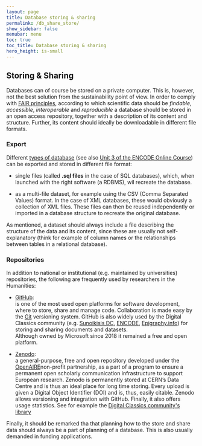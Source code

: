 ```yaml
---
layout: page
title: Database storing & sharing
permalink: /db_share_store/
show_sidebar: false
menubar: menu
toc: true
toc_title: Database storing & sharing
hero_height: is-small
---
```


## Storing & Sharing

Databases can of course be stored on a private computer. This is, however, not the best solution from the  sustainability point of view.
In order to comply with [FAIR principles](https://www.go-fair.org/fair-principles/), according to which scientific data should be
 *findable*, *accessible*, *interoperable* and *reproducible* a database should be stored in an open access repository, together with a
  description of its content and structure. Further, its content should ideally be downloadable in different file formats.

### Export
Different  [types of database](/db_creation/) 
(see also [Unit 3 of the ENCODE Online Course](https://teach-dariah-cur.acdh-dev.oeaw.ac.at/mod/lesson/view.php?id=2503)) 
can be exported and stored in different file format:

- single files (called **.sql files** in the case of SQL databases), which, when launched with the right software (a RDBMS), 
wil recreate the database.

- as a multi-file dataset, for example using the CSV (Comma Separated Values) format. In the case of XML databases, these would obviously a collection of XML files. 
These files can then be reused independently or imported in a database structure to recreate the original database.

As mentioned, a dataset should always include a file describing the structure of the data and its content, since these are usually not self-explanatory 
(think for example of column names or the relationships between tables in a relational database).

### Repositories
In addition to national or institutional (e.g. maintained by universities) repositories, the following are frequently used by researchers in the Humanities:

- [GitHub](https://github.com/):  
is one of the most used open platforms for software development, where to store, share and manage code. Collaboration is made easy by the [Git](https://git-scm.com/) 
versioning system.
GitHub is also widely used by the Digital Classics community (e.g. [Sunoikisis DC](https://github.com/SunoikisisDC), 
[ENCODE](https://github.com/Encode-guidelines), [Epigraphy.info](https://github.com/epigraphy-info)) for storing and sharing documents and datasets.  
Although owned by Microsoft since 2018 it remained a free and open platform.

- [Zenodo](https://zenodo.org/):  
a general-purpose, free and open repository developed under the [OpenAIRE](https://www.openaire.eu/)non-profit partnership, as a part of a program 
to ensure a permanent open scholarly communication infrastructure to support European research.
Zenodo is permanently stored at CERN’s Data Centre and is thus an ideal place for long time storing.  Every upload is  given a Digital Object Identifier (DOI) and is, 
thus, easily citable. Zenodo allows versioning and integration with GitHub. Finally, it also offers usage statistics. See for example the
 [Digital Classics community's library](https://zenodo.org/communities/digiclass/)


Finally, it should be remarked tha that planning how to the store and share data should always be a part of planning of a database. 
This is also usually demanded in funding applications.